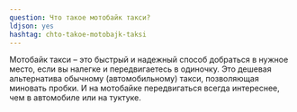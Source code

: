 ```yaml
---
question: Что такое мотобайк такси?
ldjson: yes
hashtag: chto-takoe-motobajk-taksi
---
```


Мотобайк такси – это быстрый и надежный способ добраться в нужное место, если вы налегке и передвигаетесь в одиночку. Это дешевая альтернатива обычному (автомобильному) такси, позволяющая миновать пробки. И на мотобайке передвигаться всегда интереснее, чем в автомобиле или на туктуке.
